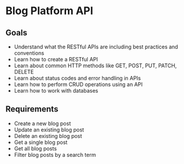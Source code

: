 # Blog Platform API

## Goals

- Understand what the RESTful APIs are including best practices and conventions
- Learn how to create a RESTful API
- Learn about common HTTP methods like GET, POST, PUT, PATCH, DELETE
- Learn about status codes and error handling in APIs
- Learn how to perform CRUD operations using an API
- Learn how to work with databases

## Requirements


- Create a new blog post
- Update an existing blog post
- Delete an existing blog post
- Get a single blog post
- Get all blog posts
- Filter blog posts by a search term
